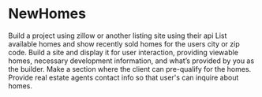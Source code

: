 # NewHomes
Build a project using zillow or another listing site using their api
List available homes and show recently sold homes for the users city or zip code.
Build a site and display it for user interaction, providing viewable homes, necessary development information, and what’s provided by you as the builder.
Make a section where the client can pre-qualify for the homes.
Provide real estate agents contact info so that user's can inquire about homes.

